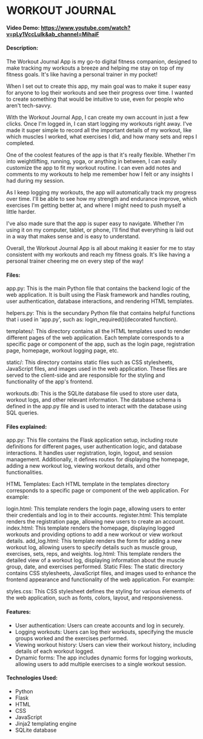 # WORKOUT JOURNAL
#### Video Demo:  <https://www.youtube.com/watch?v=pLy1VccLulk&ab_channel=MihaiF>
#### Description:


The Workout Journal App is my go-to digital fitness companion, designed to make tracking my workouts a breeze and helping me stay on top of my fitness goals. It's like having a personal trainer in my pocket!

When I set out to create this app, my main goal was to make it super easy for anyone to log their workouts and see their progress over time. I wanted to create something that would be intuitive to use, even for people who aren't tech-savvy.

With the Workout Journal App, I can create my own account in just a few clicks. Once I'm logged in, I can start logging my workouts right away. I've made it super simple to record all the important details of my workout, like which muscles I worked, what exercises I did, and how many sets and reps I completed.

One of the coolest features of the app is that it's really flexible. Whether I'm into weightlifting, running, yoga, or anything in between, I can easily customize the app to fit my workout routine. I can even add notes and comments to my workouts to help me remember how I felt or any insights I had during my session.

As I keep logging my workouts, the app will automatically track my progress over time. I'll be able to see how my strength and endurance improve, which exercises I'm getting better at, and where I might need to push myself a little harder.

I've also made sure that the app is super easy to navigate. Whether I'm using it on my computer, tablet, or phone, I'll find that everything is laid out in a way that makes sense and is easy to understand.

Overall, the Workout Journal App is all about making it easier for me to stay consistent with my workouts and reach my fitness goals. It's like having a personal trainer cheering me on every step of the way!

#### Files:

app.py: This is the main Python file that contains the backend logic of the web application. It is built using the Flask framework and handles routing, user authentication, database interactions, and rendering HTML templates.

helpers.py: This is the secundary Python file that contains helpful functions that i used in 'app.py', such as: login_required()(decorated function).

templates/: This directory contains all the HTML templates used to render different pages of the web application. Each template corresponds to a specific page or component of the app, such as the login page, registration page, homepage, workout logging page, etc.

static/: This directory contains static files such as CSS stylesheets, JavaScript files, and images used in the web application. These files are served to the client-side and are responsible for the styling and functionality of the app's frontend.

workouts.db: This is the SQLite database file used to store user data, workout logs, and other relevant information. The database schema is defined in the app.py file and is used to interact with the database using SQL queries.

#### Files explained:

app.py: This file contains the Flask application setup, including route definitions for different pages, user authentication logic, and database interactions. It handles user registration, login, logout, and session management. Additionally, it defines routes for displaying the homepage, adding a new workout log, viewing workout details, and other functionalities.

HTML Templates: Each HTML template in the templates directory corresponds to a specific page or component of the web application. For example:

login.html: This template renders the login page, allowing users to enter their credentials and log in to their accounts.
register.html: This template renders the registration page, allowing new users to create an account.
index.html: This template renders the homepage, displaying logged workouts and providing options to add a new workout or view workout details.
add_log.html: This template renders the form for adding a new workout log, allowing users to specify details such as muscle group, exercises, sets, reps, and weights.
log.html: This template renders the detailed view of a workout log, displaying information about the muscle group, date, and exercises performed.
Static Files: The static directory contains CSS stylesheets, JavaScript files, and images used to enhance the frontend appearance and functionality of the web application. For example:

styles.css: This CSS stylesheet defines the styling for various elements of the web application, such as fonts, colors, layout, and responsiveness.

#### Features:

- User authentication: Users can create accounts and log in securely.
- Logging workouts: Users can log their workouts, specifying the muscle groups worked and the exercises performed.
- Viewing workout history: Users can view their workout history, including details of each workout logged.
- Dynamic forms: The app includes dynamic forms for logging workouts, allowing users to add multiple exercises to a single workout session.

#### Technologies Used:

- Python
- Flask
- HTML
- CSS
- JavaScript
- Jinja2 templating engine
- SQLite database